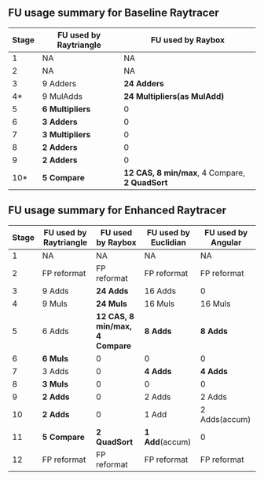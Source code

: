 ## FU usage summary for Baseline Raytracer

| Stage | FU used by Raytriangle | FU used by Raybox |
| --- | --- | --- |
| 1 | NA | NA |
|2 | NA | NA |
|3|9 Adders|**24 Adders**|
|4*|9 MulAdds | **24 Multipliers(as MulAdd)**|
|5|**6 Multipliers**| 0 | 
|6|**3 Adders**|0|
|7|**3 Multipliers**|0|
|8|**2 Adders**|0|
|9|**2 Adders**|0|
|10*|**5 Compare**|**12 CAS, 8 min/max**, 4 Compare, **2 QuadSort**|


## FU usage summary for Enhanced Raytracer

| Stage | FU used by Raytriangle | FU used by Raybox | FU used by Euclidian | FU used by Angular |
| ---   | ---   | ---   | --- | --- |
|1      | NA    | NA    | NA | NA |
|2      |FP reformat|FP reformat|FP reformat|FP reformat|
|3      |9 Adds     |**24 Adds**  | 16 Adds | 0         |
|4      |9 Muls     | **24 Muls** | 16 Muls | 16 Muls   |
|5      |6 Adds     |**12 CAS, 8 min/max, 4 Compare**|**8 Adds**|**8 Adds**|
|6      |**6 Muls** | 0           |0        |0          |
|7      |  3 Adds   |0            |**4 Adds**|**4 Adds**|
|8      |**3 Muls** |0            |0        |0          |
|9      |**2 Adds** |0            |2 Adds   |2 Adds     |
|10      |**2 Adds** |0            |1 Add    |2 Adds(accum)    |
|11     |**5 Compare**|**2 QuadSort**|**1 Add**(accum)|0|
|12 | FP reformat|FP reformat|FP reformat|FP reformat|
